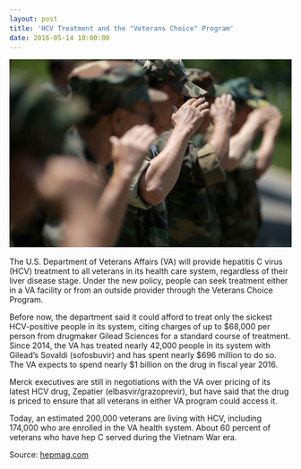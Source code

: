 ```yaml
---
layout: post
title: 'HCV Treatment and the "Veterans Choice" Program'
date: 2016-05-14 10:00:00
---
```


![](/assets/images/hcv-treatment-and-the-veterans-choice-program.jpg)

The U.S. Department of Veterans Affairs (VA) will provide hepatitis C virus (HCV) treatment to all veterans in its health care system, regardless of their liver disease stage. Under the new policy, people can seek treatment either in a VA facility or from an outside provider through the Veterans Choice Program.

Before now, the department said it could afford to treat only the sickest HCV-positive people in its system, citing charges of up to $68,000 per person from drugmaker Gilead Sciences for a standard course of treatment. Since 2014, the VA has treated nearly 42,000 people in its system with Gilead’s Sovaldi (sofosbuvir) and has spent nearly $696 million to do so. The VA expects to spend nearly $1 billion on the drug in fiscal year 2016.

Merck executives are still in negotiations with the VA over pricing of its latest HCV drug, Zepatier (elbasvir/grazoprevir), but have said that the drug is priced to ensure that all veterans in either VA program could access it.

Today, an estimated 200,000 veterans are living with HCV, including 174,000 who are enrolled in the VA health system. About 60 percent of veterans who have hep C served during the Vietnam War era.

Source: [hepmag.com](https://www.hepmag.com/)